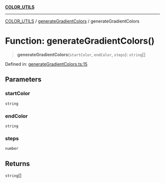 [**COLOR_UTILS**](../../README.md)

***

[COLOR_UTILS](../../README.md) / [generateGradientColors](../README.md) / generateGradientColors

# Function: generateGradientColors()

> **generateGradientColors**(`startColor`, `endColor`, `steps`): `string`[]

Defined in: [generateGradientColors.ts:15](https://github.com/dailker/everyutil/blob/9768d00ced16ec8f4705df34c2fe47f2b1b47121/src/color/generateGradientColors.ts#L15)

## Parameters

### startColor

`string`

### endColor

`string`

### steps

`number`

## Returns

`string`[]

